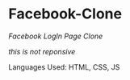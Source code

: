 # Facebook-Clone

*Facebook LogIn Page  Clone*

*this is not reponsive*

Languages Used: HTML, CSS, JS
